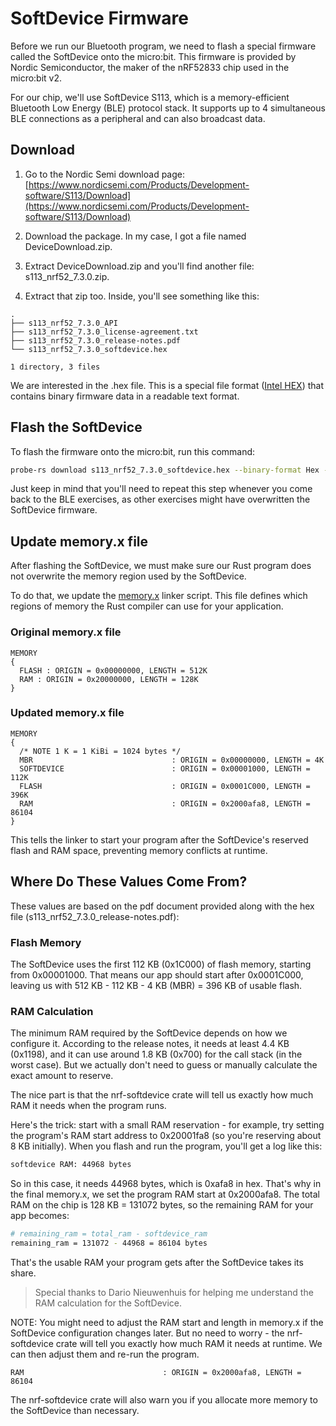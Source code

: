 # SoftDevice Firmware

Before we run our Bluetooth program, we need to flash a special firmware called the SoftDevice onto the micro:bit. This firmware is provided by Nordic Semiconductor, the maker of the nRF52833 chip used in the micro:bit v2.

For our chip, we'll use SoftDevice S113, which is a memory-efficient Bluetooth Low Energy (BLE) protocol stack. It supports up to 4 simultaneous BLE connections as a peripheral and can also broadcast data.

## Download 

1. Go to the Nordic Semi download page:
[https://www.nordicsemi.com/Products/Development-software/S113/Download](https://www.nordicsemi.com/Products/Development-software/S113/Download)

2. Download the package. In my case, I got a file named DeviceDownload.zip.

3. Extract DeviceDownload.zip and you'll find another file: s113_nrf52_7.3.0.zip.

4. Extract that zip too. Inside, you'll see something like this:

```
.
├── s113_nrf52_7.3.0_API
├── s113_nrf52_7.3.0_license-agreement.txt
├── s113_nrf52_7.3.0_release-notes.pdf
└── s113_nrf52_7.3.0_softdevice.hex

1 directory, 3 files
```

We are interested in the .hex file. This is a special file format ([Intel HEX](https://tech.microbit.org/software/hex-format/)) that contains binary firmware data in a readable text format.


## Flash the SoftDevice

To flash the firmware onto the micro:bit, run this command:
```sh
probe-rs download s113_nrf52_7.3.0_softdevice.hex --binary-format Hex --chip nRF52833_xxAA
```

Just keep in mind that you'll need to repeat this step whenever you come back to the BLE exercises, as other exercises might have overwritten the SoftDevice firmware.


## Update memory.x file 

After flashing the SoftDevice, we must make sure our Rust program does not overwrite the memory region used by the SoftDevice.

To do that, we update the [memory.x](/intro-walkthrough/are-we-there-yet.html#memoryx) linker script. This file defines which regions of memory the Rust compiler can use for your application.

### Original memory.x file

```
MEMORY
{
  FLASH : ORIGIN = 0x00000000, LENGTH = 512K
  RAM : ORIGIN = 0x20000000, LENGTH = 128K
}
```

### Updated memory.x file

```
MEMORY
{
  /* NOTE 1 K = 1 KiBi = 1024 bytes */
  MBR                               : ORIGIN = 0x00000000, LENGTH = 4K
  SOFTDEVICE                        : ORIGIN = 0x00001000, LENGTH = 112K
  FLASH                             : ORIGIN = 0x0001C000, LENGTH = 396K
  RAM                               : ORIGIN = 0x2000afa8, LENGTH = 86104
}
```

This tells the linker to start your program after the SoftDevice's reserved flash and RAM space, preventing memory conflicts at runtime.

## Where Do These Values Come From?

These values are based on the pdf document provided along with the hex file  (s113_nrf52_7.3.0_release-notes.pdf):

### Flash Memory

The SoftDevice uses the first 112 KB (0x1C000) of flash memory, starting from 0x00001000. That means our app should start after 0x0001C000, leaving us with 512 KB - 112 KB - 4 KB (MBR) = 396 KB of usable flash.

### RAM Calculation

The minimum RAM required by the SoftDevice depends on how we configure it. According to the release notes, it needs at least 4.4 KB (0x1198), and it can use around 1.8 KB (0x700) for the call stack (in the worst case). But we actually don't need to guess or manually calculate the exact amount to reserve.

The nice part is that the nrf-softdevice crate will tell us exactly how much RAM it needs when the program runs.

Here's the trick: start with a small RAM reservation - for example, try setting the program's RAM start address to 0x20001fa8 (so you're reserving about 8 KB initially). When you flash and run the program, you'll get a log like this:

```sh
softdevice RAM: 44968 bytes
```

So in this case, it needs 44968 bytes, which is 0xafa8 in hex. That's why in the final memory.x, we set the program RAM start at 0x2000afa8. The total RAM on the chip is 128 KB = 131072 bytes, so the remaining RAM for your app becomes:

```sh
# remaining_ram = total_ram - softdevice_ram
remaining_ram = 131072 - 44968 = 86104 bytes
```
That's the usable RAM your program gets after the SoftDevice takes its share.

> Special thanks to Dario Nieuwenhuis for helping me understand the RAM calculation for the SoftDevice.

NOTE: You might need to adjust the RAM start and length in memory.x if the SoftDevice configuration changes later. But no need to worry - the nrf-softdevice crate will tell you exactly how much RAM it needs at runtime. We can then adjust them and re-run the program.
```
RAM                               : ORIGIN = 0x2000afa8, LENGTH = 86104
```

The nrf-softdevice crate will also warn you if you allocate more memory to the SoftDevice than necessary. 
